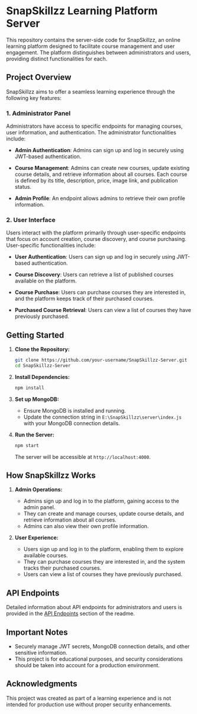 # SnapSkillzz Learning Platform Server

This repository contains the server-side code for SnapSkillzz, an online learning platform designed to facilitate course management and user engagement. The platform distinguishes between administrators and users, providing distinct functionalities for each.

## Project Overview

SnapSkillzz aims to offer a seamless learning experience through the following key features:

### 1. Administrator Panel

Administrators have access to specific endpoints for managing courses, user information, and authentication. The administrator functionalities include:

- **Admin Authentication**: Admins can sign up and log in securely using JWT-based authentication.

- **Course Management**: Admins can create new courses, update existing course details, and retrieve information about all courses. Each course is defined by its title, description, price, image link, and publication status.

- **Admin Profile**: An endpoint allows admins to retrieve their own profile information.

### 2. User Interface

Users interact with the platform primarily through user-specific endpoints that focus on account creation, course discovery, and course purchasing. User-specific functionalities include:

- **User Authentication**: Users can sign up and log in securely using JWT-based authentication.

- **Course Discovery**: Users can retrieve a list of published courses available on the platform.

- **Course Purchase**: Users can purchase courses they are interested in, and the platform keeps track of their purchased courses.

- **Purchased Course Retrieval**: Users can view a list of courses they have previously purchased.

## Getting Started

1. **Clone the Repository:**
   ```bash
   git clone https://github.com/your-username/SnapSkillzz-Server.git
   cd SnapSkillzz-Server
   ```

2. **Install Dependencies:**
   ```bash
   npm install
   ```

3. **Set up MongoDB:**
   - Ensure MongoDB is installed and running.
   - Update the connection string in `E:\SnapSkillzz\server\index.js` with your MongoDB connection details.

4. **Run the Server:**
   ```bash
   npm start
   ```
   The server will be accessible at `http://localhost:4000`.

## How SnapSkillzz Works

1. **Admin Operations:**
   - Admins sign up and log in to the platform, gaining access to the admin panel.
   - They can create and manage courses, update course details, and retrieve information about all courses.
   - Admins can also view their own profile information.

2. **User Experience:**
   - Users sign up and log in to the platform, enabling them to explore available courses.
   - They can purchase courses they are interested in, and the system tracks their purchased courses.
   - Users can view a list of courses they have previously purchased.

## API Endpoints

Detailed information about API endpoints for administrators and users is provided in the [API Endpoints](#api-endpoints) section of the readme.

## Important Notes

- Securely manage JWT secrets, MongoDB connection details, and other sensitive information.
- This project is for educational purposes, and security considerations should be taken into account for a production environment.

## Acknowledgments

This project was created as part of a learning experience and is not intended for production use without proper security enhancements.
